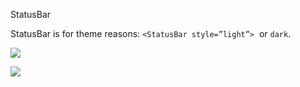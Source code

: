 
StatusBar

StatusBar is for theme reasons: `<StatusBar style=”light”>`  or `dark`.

![](FROihBG.png)

![](mCe6ZzN.png)
